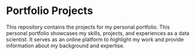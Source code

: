 # Portfolio Projects
This repository contains the projects for my personal portfolio. This personal portfolio showcases my skills, projects, and experiences as a data scientist. It serves as an online platform to highlight my work and provide information about my background and expertise.
